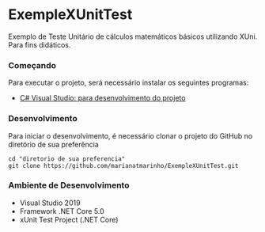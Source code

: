 # ExempleXUnitTest
Exemplo de Teste Unitário de cálculos matemáticos básicos utilizando XUni.
Para fins didáticos.

### Começando
Para executar o projeto, será necessário instalar os seguintes programas:
- [C# Visual Studio: para desenvolvimento do projeto](https://visualstudio.microsoft.com/vs/)

### Desenvolvimento
Para iniciar o desenvolvimento, é necessário clonar o projeto do GitHub no diretório de sua preferência

```
cd "diretorio de sua preferencia"
git clone https://github.com/marianatmarinho/ExempleXUnitTest.git
```
### Ambiente de Desenvolvimento
- Visual Studio 2019
- Framework .NET Core 5.0
- xUnit Test Project (.NET Core)
